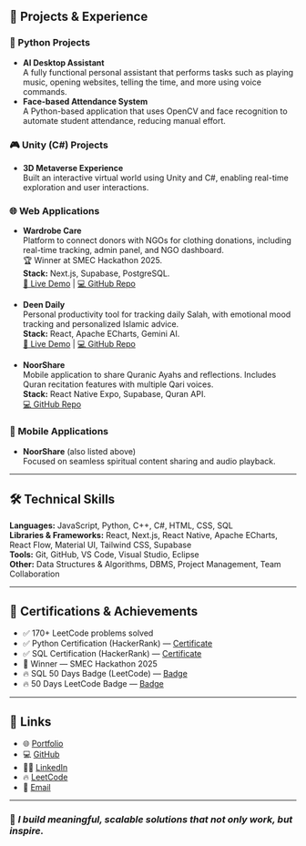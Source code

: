 ## 🚀 Projects & Experience

### 🐍 Python Projects
- **AI Desktop Assistant**  
  A fully functional personal assistant that performs tasks such as playing music, opening websites, telling the time, and more using voice commands.
- **Face-based Attendance System**  
  A Python-based application that uses OpenCV and face recognition to automate student attendance, reducing manual effort.

### 🎮 Unity (C#) Projects
- **3D Metaverse Experience**  
  Built an interactive virtual world using Unity and C#, enabling real-time exploration and user interactions.

### 🌐 Web Applications
- **Wardrobe Care**  
  Platform to connect donors with NGOs for clothing donations, including real-time tracking, admin panel, and NGO dashboard.  
  🏆 Winner at SMEC Hackathon 2025.  
  **Stack:** Next.js, Supabase, PostgreSQL.  
  [🔗 Live Demo](https://wardrobe-care.vercel.app/) | [💻 GitHub Repo](https://github.com/AbdulKarimBukhshAnsari)

- **Deen Daily**  
  Personal productivity tool for tracking daily Salah, with emotional mood tracking and personalized Islamic advice.  
  **Stack:** React, Apache ECharts, Gemini AI.  
  [🔗 Live Demo](https://deeendaily.netlify.app/) | [💻 GitHub Repo](https://github.com/AbdulKarimBukhshAnsari/Deen_Daily)

- **NoorShare**  
  Mobile application to share Quranic Ayahs and reflections. Includes Quran recitation features with multiple Qari voices.  
  **Stack:** React Native Expo, Supabase, Quran API.  
  [💻 GitHub Repo](https://github.com/AbdulKarimBukhshAnsari/NoorShare)

### 📱 Mobile Applications
- **NoorShare** (also listed above)  
  Focused on seamless spiritual content sharing and audio playback.

---

## 🛠️ Technical Skills

**Languages:** JavaScript, Python, C++, C#, HTML, CSS, SQL  
**Libraries & Frameworks:** React, Next.js, React Native, Apache ECharts, React Flow, Material UI, Tailwind CSS, Supabase  
**Tools:** Git, GitHub, VS Code, Visual Studio, Eclipse  
**Other:** Data Structures & Algorithms, DBMS, Project Management, Team Collaboration

---

## 📄 Certifications & Achievements

- ✅ 170+ LeetCode problems solved  
- ✅ Python Certification (HackerRank) — [Certificate](https://www.hackerrank.com/certificates/6c547f80f5db)  
- ✅ SQL Certification (HackerRank) — [Certificate](https://www.hackerrank.com/certificates/6c547f80f5db)  
- 🥇 Winner — SMEC Hackathon 2025  
- 🔥 SQL 50 Days Badge (LeetCode) — [Badge](https://leetcode.com/medal/?showImg=0&id=5081981&isLevel=false)  
- 🔥 50 Days LeetCode Badge — [Badge](https://leetcode.com/medal/?showImg=0&id=6859358&isLevel=false)

---

## 💼 Links

- 🌐 [Portfolio](https://github.com/AbdulKarimBukhshAnsari/Portfolio-AbdulKarimBukhshAnsari)
- 💻 [GitHub](https://github.com/AbdulKarimBukhshAnsari)
- 👨‍💼 [LinkedIn](https://www.linkedin.com/in/abdul-karim-bukhsh-ansari/)
- 🔥 [LeetCode](https://leetcode.com/u/Abdul_Karim_Bukhsh_Ansari/)
- 📧 [Email](mailto:abdulkarimbukhshansari@gmail.com)

---

### 💬 *I build meaningful, scalable solutions that not only work, but inspire.*
